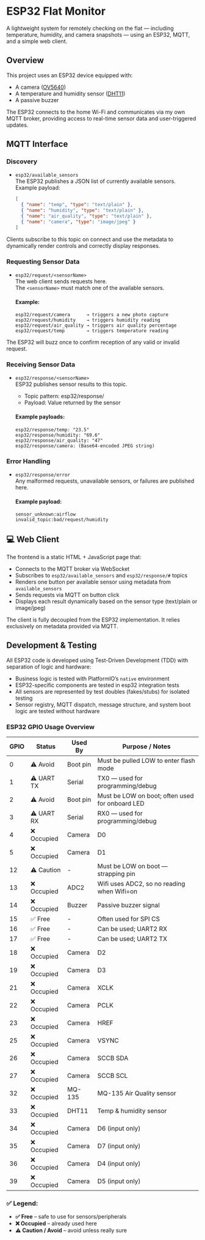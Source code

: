 # ESP32 Flat Monitor

A lightweight system for remotely checking on the flat — including temperature, humidity, and camera snapshots — using an ESP32, MQTT, and a simple web client.

## Overview

This project uses an ESP32 device equipped with:
- A camera ([OV5640](https://cdn.sparkfun.com/datasheets/Sensors/LightImaging/OV5640_datasheet.pdf))
- A temperature and humidity sensor ([DHT11](https://www.mouser.com/datasheet/2/758/DHT11-Technical-Data-Sheet-Translated-Version-1143054.pdf))
- A passive buzzer

The ESP32 connects to the home Wi-Fi and communicates via my own MQTT broker, providing access to real-time sensor data and user-triggered updates.

## MQTT Interface

### Discovery

- `esp32/available_sensors`  
  The ESP32 publishes a JSON list of currently available sensors.  
  Example payload:
  ```json
  [
    { "name": "temp", "type": "text/plain" },
    { "name": "humidity", "type": "text/plain" },
    { "name": "air_quality", "type": "text/plain" },
    { "name": "camera", "type": "image/jpeg" }
  ]
  ```

Clients subscribe to this topic on connect and use the metadata to dynamically render controls and correctly display responses.

### Requesting Sensor Data

- `esp32/request/<sensorName>`  
  The web client sends requests here.  
  The `<sensorName>` must match one of the available sensors.

  #### Example:
  ```
  esp32/request/camera      → triggers a new photo capture  
  esp32/request/humidity    → triggers humidity reading  
  esp32/request/air_quality → triggers air quality percentage
  esp32/request/temp        → triggers temperature reading
  ```

The ESP32 will buzz once to confirm reception of any valid or invalid request.

### Receiving Sensor Data

- `esp32/response/<sensorName>`  
  ESP32 publishes sensor results to this topic.

  - Topic pattern: esp32/response/<sensorName>
  - Payload: Value returned by the sensor

  #### Example payloads:
  ```
  esp32/response/temp: "23.5"
  esp32/response/humidity: "69.6"
  esp32/response/air_quality: "47"
  esp32/response/camera: (Base64-encoded JPEG string)
  ```

### Error Handling

- `esp32/response/error`  
  Any malformed requests, unavailable sensors, or failures are published here.

  #### Example payload:
  ```
  sensor_unknown:airflow
  invalid_topic:bad/request/humidity
  ```

## 💻 Web Client

The frontend is a static HTML + JavaScript page that:
- Connects to the MQTT broker via WebSocket
- Subscribes to `esp32/available_sensors` and `esp32/response/#` topics
- Renders one button per available sensor using metadata from `available_sensors`
- Sends requests via MQTT on button click
- Displays each result dynamically based on the sensor type (text/plain or image/jpeg)

The client is fully decoupled from the ESP32 implementation. It relies exclusively on metadata provided via MQTT.

## Development & Testing

All ESP32 code is developed using Test-Driven Development (TDD) with separation of logic and hardware:

- Business logic is tested with PlatformIO’s `native` environment
-	ESP32-specific components are tested in esp32 integration tests
- All sensors are represented by test doubles (fakes/stubs) for isolated testing
- Sensor registry, MQTT dispatch, message structure, and system boot logic are tested without hardware

### ESP32 GPIO Usage Overview

| GPIO | Status       | Used By       | Purpose / Notes                                  |
|------|--------------|---------------|--------------------------------------------------|
| 0    | ⚠️ Avoid     | Boot pin      | Must be pulled LOW to enter flash mode           |
| 1    | ⚠️ UART TX   | Serial        | TX0 — used for programming/debug                 |
| 2    | ⚠️ Avoid     | Boot pin      | Must be LOW on boot; often used for onboard LED  |
| 3    | ⚠️ UART RX   | Serial        | RX0 — used for programming/debug                 |
| 4    | ❌ Occupied  | Camera        | D0                                               |
| 5    | ❌ Occupied  | Camera        | D1                                               |
| 12   | ⚠️ Caution   | -             | Must be LOW on boot — strapping pin              |
| 13   | ❌ Occupied  | ADC2          | Wifi uses ADC2, so no reading when Wifi=on       |
| 14   | ❌ Occupied  | Buzzer        | Passive buzzer signal                            |
| 15   | ✅ Free      | -             | Often used for SPI CS                            |
| 16   | ✅ Free      | -             | Can be used; UART2 RX                            |
| 17   | ✅ Free      | -             | Can be used; UART2 TX                            |
| 18   | ❌ Occupied  | Camera        | D2                                               |
| 19   | ❌ Occupied  | Camera        | D3                                               |
| 21   | ❌ Occupied  | Camera        | XCLK                                             |
| 22   | ❌ Occupied  | Camera        | PCLK                                             |
| 23   | ❌ Occupied  | Camera        | HREF                                             |
| 25   | ❌ Occupied  | Camera        | VSYNC                                            |
| 26   | ❌ Occupied  | Camera        | SCCB SDA                                         |
| 27   | ❌ Occupied  | Camera        | SCCB SCL                                         |
| 32   | ❌ Occupied  | MQ-135        | MQ-135 Air Quality sensor                        |
| 33   | ❌ Occupied  | DHT11         | Temp & humidity sensor                           |
| 34   | ❌ Occupied  | Camera        | D6 (input only)                                  |
| 35   | ❌ Occupied  | Camera        | D7 (input only)                                  |
| 36   | ❌ Occupied  | Camera        | D4 (input only)                                  |
| 39   | ❌ Occupied  | Camera        | D5 (input only)                                  |

### ✅ Legend:
- **✅ Free** – safe to use for sensors/peripherals  
- **❌ Occupied** – already used here
- **⚠️ Caution / Avoid** – avoid unless really sure